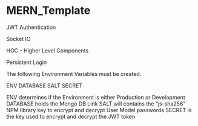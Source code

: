 # MERN_Template

JWT Authentication

Socket IO 

HOC - Higher Level Components

Persistent Login

The following Environment Variables must be created.

ENV
DATABASE
SALT
SECRET


ENV determines if the Environment is either Production or Development
DATABASE holds the Mongo DB Link
SALT will contains the "js-sha256" NPM library key to encrypt and decrypt User Model passwords
SECRET is the key used to encrypt and decrypt the JWT token



